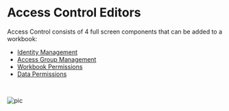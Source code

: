 
# Access Control Editors

Access Control consists of 4 full screen components that can be added to a workbook:

* [Identity Management](accesscontrol/identitymanagement.md)
* [Access Group Management](accesscontrol/accessgroupman.md)
* [Workbook Permissions](accesscontrol/workbookperm.md)
* [Data Permissions](accesscontrol/dataperm.md)


<br/>

![pic](https://profitbasedocs.blob.core.windows.net/images/accessctrledit.png)